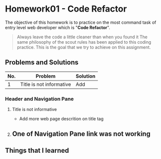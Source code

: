 # Homework01 - Code Refactor

The objective of this homework is to practice on the most command task of entry level web developer which is "**Code Refactor**".
> Always leave the code a little cleaner than when you found it
The same philosophy of the scout rules has been applied to this coding practice. 
This is the goal that we try to achieve on this assignment.

## Problems and Solutions

 No. | Problem | Solution 
------|---------|----------
1 | Title is not informative | Add

### Header and Navigation Pane

1. Title is not informative
    - Add more web page descrition on title tag
    
2. One of Navigation Pane link was not working
    - 



## Things that I learned
